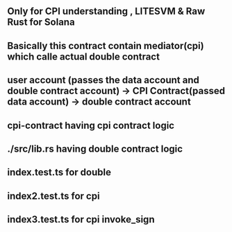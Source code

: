 ## Only for CPI understanding , LITESVM & Raw Rust for Solana


## Basically this contract contain mediator(cpi) which calle actual double contract
## user account (passes the data account and double contract account) -> CPI Contract(passed data account) -> double contract account
## cpi-contract having cpi contract logic
## ./src/lib.rs having double contract logic
## index.test.ts for double
## index2.test.ts for cpi
## index3.test.ts for cpi invoke_sign

